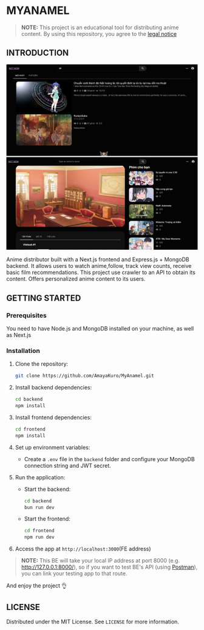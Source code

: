 # MYANAMEL

> **NOTE:**
> This project is an educational tool for distributing anime content. By using this repository, you agree to the [legal notice](./LEGAL_NOTICE.md)

## INTRODUCTION
![Project Preview](./.github/asset/preview.png)
![Project Preview1](./.github/asset/preview1.png)

Anime distributor built with a Next.js frontend and Express.js + MongoDB backend. It allows users to watch anime,follow, track view counts, receive basic film recommendations. This project use crawler to an API to obtain its content. Offers personalized anime content to its users.

## GETTING STARTED
### Prerequisites
You need to have Node.js and MongoDB installed on your machine, as well as Next.js

### Installation
1. Clone the repository:
    ```bash
    git clone https://github.com/AmayaKuro/MyAnamel.git
    ```

2. Install backend dependencies:
    ```bash
    cd backend
    npm install
    ```

3. Install frontend dependencies:
    ```bash
    cd frontend
    npm install
    ```

4. Set up environment variables:
   - Create a `.env` file in the `backend` folder and configure your MongoDB connection string and JWT secret.

5. Run the application:
    - Start the backend:
        ```bash
        cd backend
        bun run dev
        ```
    - Start the frontend:
        ```bash
        cd frontend
        npm run dev
        ```

6. Access the app at `http://localhost:3000`(FE address)

> **NOTE:**
> This BE will take your local IP address at port 8000 (e.g. http://127.0.0.1:8000/), so if you want to test BE's API (using [Postman](https://www.postman.com/downloads/)), you can link your testing app to that route.

And enjoy the project :ok_hand:

## LICENSE

Distributed under the MIT License. See `LICENSE` for more information.
